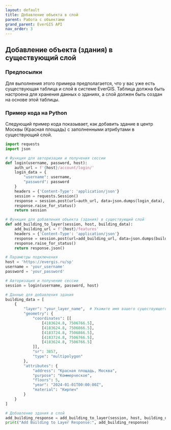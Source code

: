 ```yaml
---
layout: default
title: Добавление объекта в слой
parent: Работа с объектами
grand_parent: EverGIS API
nav_order: 3
---
```


## Добавление объекта (здания) в существующий слой

### Предпосылки

Для выполнения этого примера предполагается, что у вас уже есть существующая таблица и слой в системе EverGIS. Таблица должна быть настроена для хранения данных о зданиях, а слой должен быть создан на основе этой таблицы.

### Пример кода на Python

Следующий пример кода показывает, как добавить здание в центр Москвы (Красная площадь) с заполненными атрибутами в существующий слой.

```python
import requests
import json

# Функция для авторизации и получения сессии
def login(username, password, host): 
    auth_url = f'{host}/account/login/'
    login_data = {
        "username": username,
        "password": password
    }
    headers = {'Content-Type': 'application/json'}
    session = requests.Session()
    response = session.post(url=auth_url, data=json.dumps(login_data), headers=headers)
    response.raise_for_status()
    return session

# Функция для добавления объекта (здания) в существующий слой
def add_building_to_layer(session, host, building_data):
    add_building_url = f'{host}/features'
    headers = {'Content-Type': 'application/json'}
    response = session.post(url=add_building_url, data=json.dumps(building_data), headers=headers)
    response.raise_for_status()
    return response.json()

# Параметры подключения
host = 'https://evergis.ru/sp'
username = 'your_username'
password = 'your_password'

# Авторизация и получение сессии
session = login(username, password, host)

# Данные для добавления здания
building_data = [
    {
        "layer": "your_layer_name",  # Укажите имя вашего существующего слоя
        "geometry": {
            "coordinates": [[
                [4183624.8, 7506766.5],
                [4183624.8, 7506866.5],
                [4183724.8, 7506866.5],
                [4183724.8, 7506766.5],
                [4183624.8, 7506766.5]
            ]],
            "sr": 3857,
            "type": "multipolygon"
        },
        "attributes": {
            "address": "Красная площадь, Москва",
            "purpose": "Коммерческое",
            "floors": 5,
            "year": "2024-01-01T00:00:00Z",
            "material": "Кирпич"
        }
    }
]

# Добавление здания в слой
add_building_response = add_building_to_layer(session, host, building_data)
print("Add Building to Layer Response:", add_building_response)
```
